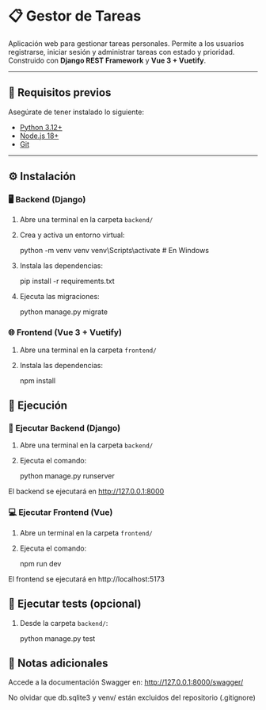 # 📋 Gestor de Tareas

Aplicación web para gestionar tareas personales. Permite a los usuarios registrarse, iniciar sesión y administrar tareas con estado y prioridad. Construido con **Django REST Framework** y **Vue 3 + Vuetify**.

---

## 🔧 Requisitos previos

Asegúrate de tener instalado lo siguiente:

- [Python 3.12+](https://www.python.org/downloads/)
- [Node.js 18+](https://nodejs.org/)
- [Git](https://git-scm.com/)

---

## ⚙️ Instalación

### 🖥 Backend (Django)

1. Abre una terminal en la carpeta `backend/`
2. Crea y activa un entorno virtual:

    python -m venv venv
    venv\Scripts\activate  # En Windows

3. Instala las dependencias:

    pip install -r requirements.txt

4. Ejecuta las migraciones:

    python manage.py migrate

### 🌐 Frontend (Vue 3 + Vuetify)

1. Abre una terminal en la carpeta `frontend/`
2. Instala las dependencias:

    npm install

## 🚀 Ejecución

### 🔁 Ejecutar Backend (Django)

1. Abre una terminal en la carpeta `backend/`
2. Ejecuta el comando:

    python manage.py runserver

El backend se ejecutará en http://127.0.0.1:8000

### 💻 Ejecutar Frontend (Vue)

1. Abre un terminal en la carpeta `frontend/`
2. Ejecuta el comando:

    npm run dev

El frontend se ejecutará en http://localhost:5173

## 🧪 Ejecutar tests (opcional)

1. Desde la carpeta `backend/`:

    python manage.py test


## 📌 Notas adicionales
Accede a la documentación Swagger en:
http://127.0.0.1:8000/swagger/

No olvidar que db.sqlite3 y venv/ están excluidos del repositorio (.gitignore)